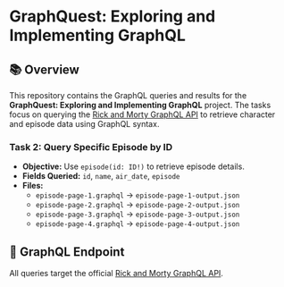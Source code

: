 # GraphQuest: Exploring and Implementing GraphQL

## 📚 Overview

This repository contains the GraphQL queries and results for the **GraphQuest: Exploring and Implementing GraphQL** project. The tasks focus on querying the [Rick and Morty GraphQL API](https://rickandmortyapi.com/graphql) to retrieve character and episode data using GraphQL syntax.

### Task 2: Query Specific Episode by ID

- **Objective:** Use `episode(id: ID!)` to retrieve episode details.
- **Fields Queried:** `id`, `name`, `air_date`, `episode`
- **Files:**  
  - `episode-page-1.graphql` → `episode-page-1-output.json`
  - `episode-page-2.graphql` → `episode-page-2-output.json`
  - `episode-page-3.graphql` → `episode-page-3-output.json`
  - `episode-page-4.graphql` → `episode-page-4-output.json`

## 🔗 GraphQL Endpoint

All queries target the official [Rick and Morty GraphQL API](https://rickandmortyapi.com/graphql).

